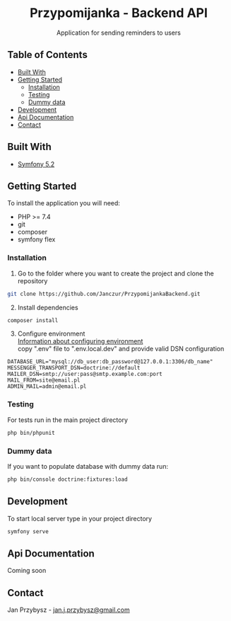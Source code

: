 <div align="center">

  <h1 align="center">Przypomijanka - Backend API</h1>

  <p align="center">
    Application for sending reminders to users
  </p>
</div>



<!-- TABLE OF CONTENTS -->
## Table of Contents

* [Built With](#built-with)
* [Getting Started](#getting-started)
    * [Installation](#installation)
    * [Testing](#testing)
    * [Dummy data](#dummy-data)
* [Development](#development)
* [Api Documentation](#api-documentation)
* [Contact](#contact)


## Built With
* [Symfony 5.2](https://symfony.com/doc/current/setup.html)

## Getting Started

To install the application you will need:

* PHP >= 7.4
* git
* composer
* symfony flex

### Installation

1. Go to the folder where you want to create the project and clone the repository
```sh
git clone https://github.com/Janczur/PrzypomijankaBackend.git
```
2. Install dependencies
```sh
composer install
```
3. Configure environment  
   [Information about configuring environment](https://symfony.com/doc/current/configuration.html#overriding-environment-values-via-env-local)  
   copy ".env" file to ".env.local.dev" and provide valid DSN configuration   
```dotenv
DATABASE_URL="mysql://db_user:db_password@127.0.0.1:3306/db_name"
MESSENGER_TRANSPORT_DSN=doctrine://default
MAILER_DSN=smtp://user:pass@smtp.example.com:port
MAIL_FROM=site@email.pl
ADMIN_MAIL=admin@email.pl
```

### Testing

For tests run in the main project directory
```sh
php bin/phpunit
```

### Dummy data
If you want to populate database with dummy data run:
```sh
php bin/console doctrine:fixtures:load
```

## Development

To start local server type in your project directory
```sh
symfony serve
```

## Api Documentation
Coming soon

## Contact

Jan Przybysz - jan.j.przybysz@gmail.com